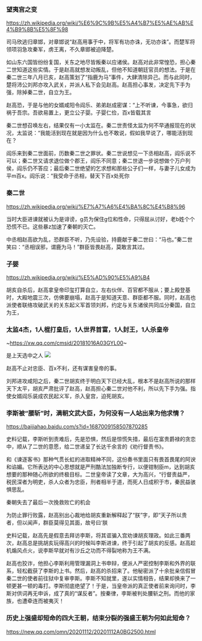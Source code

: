 ### 望夷宫之变
https://zh.wikipedia.org/wiki/%E6%9C%9B%E5%A4%B7%E5%AE%AB%E4%B9%8B%E5%8F%98

司马欣逃归章邯，对章邯说“赵高用事于中，将军有功亦诛，无功亦诛”。而楚军将领项羽急攻秦军，虏王离，不久章邯被迫降楚。

如山东六国皆纷纷复国，关东之地尽皆叛秦以应诸侯。赵高对此非常惶恐，担心秦二世知道这些实情。于是赵高就想发动叛乱，但他不知道朝廷官员的想法。于是在秦二世三年八月已亥，赵高策划了“指鹿为马”事件，大肆清除异己。而与此同时，楚将沛公刘邦亦攻入武关，并派人私下会见赵高。赵高担心事发，决定先下手为强，除掉秦二世，自立为王。

赵高恐，于是与他的女婿咸阳令阎乐、弟弟赵成密谋：“上不听谏，今事急，欲归祸于吾宗。吾欲易置上，更立公子婴。子婴仁俭，百x皆载其言

秦二世想召唤左右，结果仅有一小太监在。秦二世责怪太监为何不早通报现在的状况，太监说：“我能活到现在就是因为什么也不敢说，假如我早说了，哪能活到现在？

阎乐来到秦二世面前，历数秦二世之罪状。秦二世说想见一下丞相赵高，阎乐说不可以；秦二世又请求退位做个郡王，阎乐不同意；秦二世退一步说想做个万户列侯，阎乐仍不答应；最后秦二世绝望的乞求想和那些公子们一样，与妻子儿女成为平m百x。阎乐说：“我受命于丞相，替天下百x处死你

### 秦二世
https://zh.wikipedia.org/wiki/%E7%A7%A6%E4%BA%8C%E4%B8%96

当时大臣进谏就被认为是诽谤，g员为保住g位和性命，只得屈从讨好，老b姓个个恐慌不已。这些暴z加速了秦朝的灭亡。

中丞相赵高欲为乱，恐群臣不听，乃先设验，持鹿献于秦二世曰：“马也。”秦二世笑曰：“丞相误邪，谓鹿为马！”群臣皆畏赵高，莫敢言其过。

### 子婴
https://zh.wikipedia.org/wiki/%E5%AD%90%E5%A9%B4

胡亥自杀后，赵高拿皇帝印玺打算自立，左右伙伴、百官都不服从；要上殿登基时，大殿地震三次，仿佛要崩塌，赵高于是知道天意、群臣都不服。同时，赵高也派使者联络攻破武关的关东起义军首领刘邦，约定与关东诸侯共同瓜分秦国，自立为王，

### 太监4杰，1人棍打皇后，1人世界首富，1人封王，1人杀皇帝
~https://xw.qq.com/cmsid/20181016A03GYL00~

是上天选中之人
<img src="https://inews.gtimg.com/newsapp_bt/0/5802529249/">

赵高不止对忠臣、百x不利，还有谋害皇帝的事。

刘邦进攻咸阳之后，秦二世胡亥终于明白天下已经大乱，根本不是赵高所说的那样天下太平，胡亥严肃批评了赵高，赵高担心秦二世对他不利，所以先下手为强。指使女婿阎乐装成农民起义军，杀入皇宫，迫死胡亥。

### 李斯被“腰斩”时，满朝文武大臣，为何没有一人站出来为他求情？
https://baijiahao.baidu.com/s?id=1687009158507870285

史料记载，李斯听到责难后，先是恐惧，然后是惊慌失措，最后在富贵爵禄的贪恋中，顺从了二世的意愿，给二世递呈了长达千余言的《劝行督责书》。

和《谏逐客书》那种气贯长虹的进取精神不同，这份奏书里面只有畏首畏尾的阿谀和谄媚。它所表达的中心思想就是严刑酷法加独断专行，以便钳制臣m，达到胡亥想要的那种随心所欲的终极目标。二世皇帝读了文章，大为高兴，“行督责益严，税民深者为明吏，杀人众者为忠臣，刑者相半于道，而死人日成积于市，秦民益骇惧思乱。

秦朝失去了最后一次挽救败亡的机会

为防止罪行败露，赵高别出心裁地给胡亥重新解释起了“朕”字，即“天子所以贵者，但以闻声，群臣莫得见其面，故号曰‘朕

史料记载，赵高先是假意去拜访李斯，将其诓骗入宫劝谏胡亥理政。如此三番两次，赵高总是挑胡亥玩得高兴的时候叫李斯进谏，终于引起了胡亥的反感。赵高趁机煽风点火，说李斯早就对有沙丘之功而不得裂地称为王不满。

赵高也狡诈，他担心李斯利用管理漏洞上书申辩，便派人严密控制李斯和外界的联系，轻松截获了李斯的上书。然后，赵高的杀招来了。他秘密派了十余批亲信假冒秦二世的使者前往狱中复审李斯。李斯不知就里，遂以实情相告，结果却换来了一顿更甚一顿的毒打。李斯彻底绝望了！于是，当皇帝派的真正使者前来询问时，李斯对供词再无申诉，成了真的“谋反者”。按秦律，李斯被判处腰斩之刑。而他的家族，也遭牵连而被夷灭！

### 历史上强盛却短命的四大王朝，结束分裂的强盛王朝为何如此短命？
https://new.qq.com/omn/20201112/20201112A0BG2500.html
